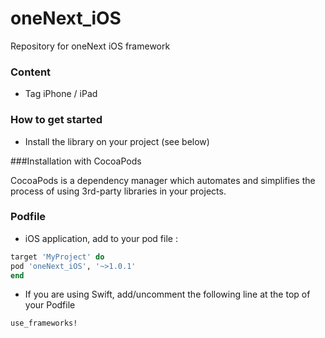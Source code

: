 # oneNext_iOS
Repository for oneNext iOS framework

### Content
* Tag iPhone / iPad

### How to get started
- Install the library on your project (see below)

###Installation with CocoaPods

CocoaPods is a dependency manager which automates and simplifies the process of using 3rd-party libraries in your projects.

### Podfile

- iOS application, add to your pod file : 

```ruby
target 'MyProject' do
pod 'oneNext_iOS', '~>1.0.1'
end
```

- If you are using Swift, add/uncomment the following line at the top of your Podfile

```ruby
use_frameworks!
```
 
